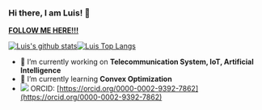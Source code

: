 ### Hi there, I am Luis! 👋

[**FOLLOW ME HERE!!!**](https://github.com/login?return_to=%2Fl1997i)

[![Luis's github stats](https://github-readme-stats.vercel.app/api?username=l1997i&show_icons=true)](https://git.l1997i.com)[![Luis Top Langs](https://github-readme-stats.vercel.app/api/top-langs/?username=l1997i&layout=compact)](https://git.l1997i.com)

- 🔭 I’m currently working on **Telecommunication System, IoT, Artificial Intelligence**
- 🌱 I’m currently learning **Convex Optimization**
- ![](https://orcid.org/sites/default/files/images/orcid_16x16.png) ORCID: [https://orcid.org/0000-0002-9392-7862](https://orcid.org/0000-0002-9392-7862)

<!--
**l1997i/l1997i** is a ✨ _special_ ✨ repository because its `README.md` (this file) appears on your GitHub profile.

Here are some ideas to get you started:

- 🔭 I’m currently working on Telecommunication System, IoT, Artificial Intelligence
- 🌱 I’m currently learning ...
- 👯 I’m looking to collaborate on ...
- 🤔 I’m looking for help with ...
- 💬 Ask me about ...
- 📫 How to reach me: ...
- 😄 Pronouns: ...
- ⚡ Fun fact: ...
-->
